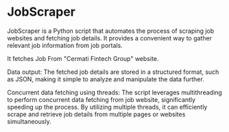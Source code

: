 # JobScraper
JobScraper is a Python script that automates the process of scraping job websites and fetching job details. It provides a convenient way to gather relevant job information from job portals.

It fetches Job From "Cermati Fintech Group" website.

Data output: The fetched job details are stored in a structured format, such as JSON, making it simple to analyze and manipulate the data further.

Concurrent data fetching using threads: The script leverages multithreading to perform concurrent data fetching from job website, significantly speeding up the process. By utilizing multiple threads, it can efficiently scrape and retrieve job details from multiple pages or websites simultaneously.
